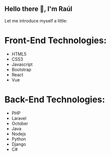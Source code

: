 ## Hello there 👋, I'm Raúl

Let me introduce myself a little:

# Front-End Technologies:
- HTML5
- CSS3
- Javascript
- Bootstrap
- React
- Vue

# Back-End Technologies:
- PHP
- Laravel
- October
- Java
- Nodejs
- Python
- Django
- C#

